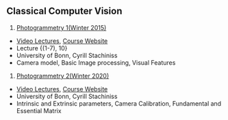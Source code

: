 ## Classical Computer Vision
1. [Photogrammetry 1(Winter 2015)](./Photogrammetry1.md)
  - [Video Lectures](https://www.youtube.com/playlist?list=PLgnQpQtFTOGRsi5vzy9PiQpNWHjq-bKN1), [Course Website](https://www.ipb.uni-bonn.de/photogrammetry-i-ii/)
  - Lecture {(1-7), 10}
  - University of Bonn, Cyrill Stachiniss
  - Camera model, Basic Image processing, Visual Features

1. [Photogrammetry 2(Winter 2020)](./Photogrammetry2.md)
  - [Video Lectures](https://www.youtube.com/playlist?list=PLgnQpQtFTOGRYjqjdZxTEQPZuFHQa7O7Y), [Course Website](https://www.ipb.uni-bonn.de/photo12-2021/)
  - University of Bonn, Cyrill Stachiniss
  - Intrinsic and Extrinsic parameters, Camera Calibration, Fundamental and Essential Matrix
